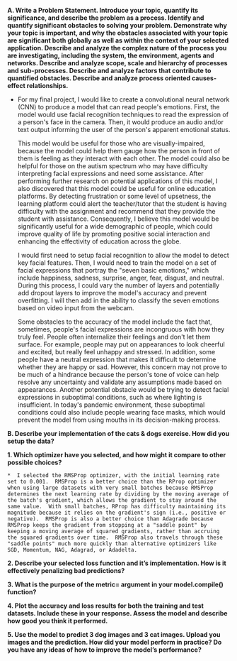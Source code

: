 **A. Write a Problem Statement.  Introduce your topic, quantify its significance, and describe the problem as a process.  Identify and quantify significant obstacles to solving your problem.  Demonstrate why your topic is important, and why the obstacles associated with your topic are significant both globally as well as within the context of your selected application. Describe and analyze the complex nature of the process you are investigating, including the system, the environment, agents and networks. Describe and analyze scope, scale and hierarchy of processes and sub-processes. Describe and analyze factors that contribute to quantified obstacles.  Describe and analyze process oriented causes-effect relationships.**
*   For my final project, I would like to create a convolutional neural network (CNN) to produce a model that can read people's emotions.  First, the model would use facial recognition techniques to read the expression of a person's face in the camera.  Then, it would produce an audio and/or text output informing the user of the person's apparent emotional status.  

    This model would be useful for those who are visually-impaired, because the model could help them gauge how the person in front of them is feeling as they interact with each other.  The model could also be helpful for those on the autism spectrum who may have difficulty interpreting facial expressions and need some assistance.  After performing further research on potential applications of this model, I also discovered that this model could be useful for online education platforms.  By detecting frustration or some level of upsetness, the learning platform could alert the teacher/tutor that the student is having difficulty with the assignment and recommend that they provide the student with assistance.  Consequently, I believe this model would be significantly useful for a wide demographic of people, which could improve quality of life by promoting positive social interaction and enhancing the effectivity of education across the globe.
    
    I would first need to setup facial recognition to allow the model to detect key facial features.  Then, I would need to train the model on a set of facial expressions that portray the "seven basic emotions," which include happiness, sadness, surprise, anger, fear, disgust, and neutral.  During this process, I could vary the number of layers and potentially add dropout layers to improve the model's accuracy and prevent overfitting.  I will then add in the ability to classify the seven emotions based on video input from the webcam.
    
    Some obstacles to the accuracy of the model include the fact that, sometimes, people's facial expressions are incongruous with how they truly feel.  People often internalize their feelings and don't let them surface.  For example, people may put on appearances to look cheerful and excited, but really feel unhappy and stressed.  In addition, some people have a neutral expression that makes it difficult to determine whether they are happy or sad.  However, this concern may not prove to be much of a hindrance because the person's tone of voice can help resolve any uncertainty and validate any assumptions made based on appearances.  Another potential obstacle would be trying to detect facial expressions in suboptimal conditions, such as where lighting is insufficient.  In today's pandemic environment, these suboptimal conditions could also include people wearing face masks, which would prevent the model from using mouths in its decision-making process.

**B. Describe your implementation of the cats & dogs exercise.  How did you setup the data?**
   
   **1. Which optimizer have you selected, and how might it compare to other possible choices?**
    
    *  I selected the RMSProp optimizer, with the initial learning rate set to 0.001.  RMSProp is a better choice than the RProp optimizer when using large datasets with very small batches because RMSProp determines the next learning rate by dividing by the moving average of the batch's gradient, which allows the gradient to stay around the same value.  With small batches, RProp has difficulty maintaining its magnitude because it relies on the gradient's sign (i.e., positive or negative).  RMSProp is also a better choice than Adagrade because RMSProp keeps the gradient from stopping at a "saddle point" by keeping a moving average of squared gradients, rather than accruing the squared gradients over time.  RMSProp also travels through these "saddle points" much more quickly than alternative optimizers like SGD, Momentum, NAG, Adagrad, or Adadelta.
    
   **2. Describe your selected loss function and it’s implementation.  How is it effectively penalizing bad predictions?**
    
    
   **3. What is the purpose of the metric= argument in your model.compile() function?**
   
   
   **4. Plot the accuracy and loss results for both the training and test datasets.  Include these in your response.  Assess the model and describe how good you think it performed.**
    
    
   **5. Use the model to predict 3 dog images and 3 cat images.  Upload you images and the prediction.  How did your model perform in practice?  Do you have any ideas of how to improve the model’s performance?**
